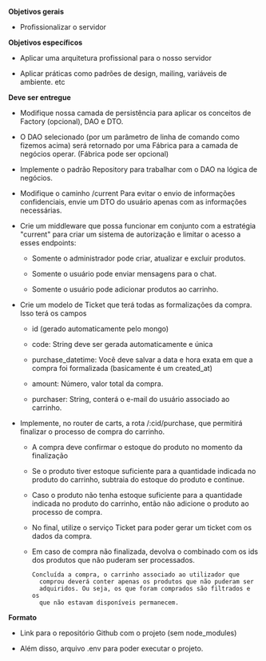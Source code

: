 **Objetivos gerais**

-   Profissionalizar o servidor
    
**Objetivos específicos**

-   Aplicar uma arquitetura profissional para o nosso servidor
    
-   Aplicar práticas como padrões de design, mailing, variáveis de ambiente. etc

**Deve ser entregue**

-   Modifique nossa camada de persistência para aplicar os conceitos de Factory (opcional), DAO e DTO.
    
-   O DAO selecionado (por um parâmetro de linha de comando como fizemos acima) será retornado por uma Fábrica para a camada de negócios operar. (Fábrica pode ser opcional)

-   Implemente o padrão Repository para trabalhar com o DAO na lógica de negócios.
    
-   Modifique o caminho /current Para evitar o envio de informações confidenciais, envie um DTO do usuário apenas com as informações necessárias.
-  Crie um middleware que possa funcionar em conjunto com a estratégia "current" para criar um sistema de autorização e limitar o acesso a esses endpoints:
    
	-   Somente o administrador pode criar, atualizar e excluir produtos.
	    
	-   Somente o usuário pode enviar mensagens para o chat.
	    
	-   Somente o usuário pode adicionar produtos ao carrinho.

- Crie um modelo de Ticket que terá todas as formalizações da compra. Isso terá os campos

	-   id (gerado automaticamente pelo mongo)
	    
	-   code: String deve ser gerada automaticamente e única
	    
	-   purchase_datetime: Você deve salvar a data e hora exata em que a compra foi formalizada (basicamente é um created_at)
	-  amount: Número, valor total da compra.
	    
	-   purchaser: String, conterá o e-mail do usuário associado ao carrinho.
    

-   Implemente, no router de carts, a rota /:cid/purchase, que permitirá finalizar o processo de compra do carrinho.
    

	-   A compra deve confirmar o estoque do produto no momento da finalização
	-  Se o produto tiver estoque suficiente para a quantidade indicada no produto do carrinho, subtraia do estoque do produto e continue.
	    
	-   Caso o produto não tenha estoque suficiente para a quantidade indicada no produto do carrinho, então não adicione o produto ao processo de compra.
	-  No final, utilize o serviço Ticket para poder gerar um ticket com os dados da compra.
	    
	-   Em caso de compra não finalizada, devolva o combinado com os ids dos produtos que não puderam ser processados.
    
			Concluída a compra, o carrinho associado ao utilizador que
              comprou deverá conter apenas os produtos que não puderam ser
              adquiridos. Ou seja, os que foram comprados são filtrados e os
              que não estavam disponíveis permanecem.

**Formato**

-   Link para o repositório Github com o projeto (sem node_modules)
    
-   Além disso, arquivo .env para poder executar o projeto.